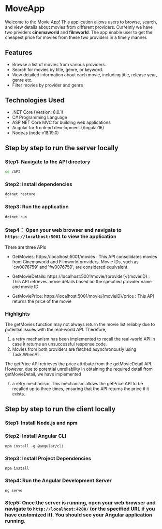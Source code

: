 # MoveApp

Welcome to the Movie App! This application allows users to browse, search, and view details about movies from different providers. Currently we have two prividers **cinemaworld** and **filmworld**. The app enable user to get the cheapest price for movies from these two providers in a timely manner.

## Features

- Browse a list of movies from various providers.
- Search for movies by title, genre, or keyword.
- View detailed information about each movie, including title, release year, genre etc.
- Filter movies by provider and genre

## Technologies Used

- .NET Core (Version: 8.0.1)
- C# Programming Language
- ASP.NET Core MVC for building web applications
- Angular for frontend development (Angular16)
- NodeJs (node v18.19.0)

## Step by step to run the server locally

### Step1: Navigate to the API directory

```bash
cd /API
```

### Step2: Install dependencies

```bash
dotnet restore
```

### Step3: Run the application

```bash
dotnet run
```

### Step4： Open your web browser and navigate to `https://localhost:5001` to view the application

There are three APIs

- GetMovies: https://localhost:5001/movies
  : This API consolidates movies from Cinemaworld and Filmworld providers. Movie IDs, such as 'cw0076759' and 'fw0076759', are considered equivalent.

- GetMovieDetails: https://localhost:5001/movie/{provider}/{movieID}
  : This API retrieves movie details based on the specified provider name and movie ID

- GetMoviePrice: https://localhost:5001/movie/{movieID}/price
  : This API returns the price of the movie

### Highlights

The getMovies function may not always return the movie list reliably due to potential issues with the real-world API. Therefore,

1. a retry mechanism has been implemented to recall the real-world API in case it returns an unsuccessful response code.
2. Movies from both providers are fetched asynchronously using Task.WhenAll.

The getPrice API retrieves the price attribute from the getMovieDetail API. However, due to potential unreliability in obtaining the required detail from getMovieDetail, we have implemented

1. a retry mechanism. This mechanism allows the getPrice API to be recalled up to three times, ensuring that the API returns the price if it exists.

## Step by step to run the client locally

### Step1: Install Node.js and npm

### Step2: Install Angular CLI

```
npm install -g @angular/cli
```

### Step3: Install Project Dependencies

```
npm install
```

### Step4: Run the Angular Development Server

```
ng serve

```

### Step5: Once the server is running, open your web browser and navigate to `http://localhost:4200/` (or the specified URL if you have customized it). You should see your Angular application running.
